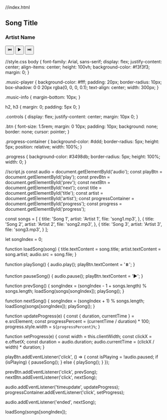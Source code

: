 //index.html
<!DOCTYPE html>
<html lang="en">
<head>
  <meta charset="UTF-8">
  <meta name="viewport" content="width=device-width, initial-scale=1.0">
  <title>Music Player</title>
  <link rel="stylesheet" href="style.css">
</head>
<body>
  <div class="music-player">
    <div class="music-info">
      <h2 id="title">Song Title</h2>
      <h3 id="artist">Artist Name</h3>
    </div>
    <audio id="audio" src="song1.mp3"></audio>
    <div class="controls">
      <button id="prev" class="btn">⏮️</button>
      <button id="play" class="btn">▶️</button>
      <button id="next" class="btn">⏭️</button>
    </div>
    <div class="progress-container">
      <div class="progress" id="progress"></div>
    </div>
  </div>
  <script src="script.js"></script>
</body>
</html>

//style.css
body {
    font-family: Arial, sans-serif;
    display: flex;
    justify-content: center;
    align-items: center;
    height: 100vh;
    background-color: #f3f3f3;
    margin: 0;
  }
  
  .music-player {
    background-color: #fff;
    padding: 20px;
    border-radius: 10px;
    box-shadow: 0 0 20px rgba(0, 0, 0, 0.1);
    text-align: center;
    width: 300px;
  }
  
  .music-info {
    margin-bottom: 10px;
  }
  
  h2, h3 {
    margin: 0;
    padding: 5px 0;
  }
  
  .controls {
    display: flex;
    justify-content: center;
    margin: 10px 0;
  }
  
  .btn {
    font-size: 1.5rem;
    margin: 0 10px;
    padding: 10px;
    background: none;
    border: none;
    cursor: pointer;
  }
  
  .progress-container {
    background-color: #ddd;
    border-radius: 5px;
    height: 5px;
    position: relative;
    width: 100%;
  }
  
  .progress {
    background-color: #3498db;
    border-radius: 5px;
    height: 100%;
    width: 0;
  }

  //script.js
  const audio = document.getElementById('audio');
const playBtn = document.getElementById('play');
const prevBtn = document.getElementById('prev');
const nextBtn = document.getElementById('next');
const title = document.getElementById('title');
const artist = document.getElementById('artist');
const progressContainer = document.getElementById('progress');
const progress = document.getElementById('progress');

const songs = [
  {
    title: 'Song 1',
    artist: 'Artist 1',
    file: 'song1.mp3',
  },
  {
    title: 'Song 2',
    artist: 'Artist 2',
    file: 'song2.mp3',
  },
  {
    title: 'Song 3',
    artist: 'Artist 3',
    file: 'song3.mp3',
  }
];

let songIndex = 0;

function loadSong(song) {
  title.textContent = song.title;
  artist.textContent = song.artist;
  audio.src = song.file;
}

function playSong() {
  audio.play();
  playBtn.textContent = '⏸️';
}

function pauseSong() {
  audio.pause();
  playBtn.textContent = '▶️';
}

function prevSong() {
  songIndex = (songIndex - 1 + songs.length) % songs.length;
  loadSong(songs[songIndex]);
  playSong();
}

function nextSong() {
  songIndex = (songIndex + 1) % songs.length;
  loadSong(songs[songIndex]);
  playSong();
}

function updateProgress(e) {
  const { duration, currentTime } = e.srcElement;
  const progressPercent = (currentTime / duration) * 100;
  progress.style.width = `${progressPercent}%`;
}

function setProgress(e) {
  const width = this.clientWidth;
  const clickX = e.offsetX;
  const duration = audio.duration;
  audio.currentTime = (clickX / width) * duration;
}

playBtn.addEventListener('click', () => {
  const isPlaying = !audio.paused;
  if (isPlaying) {
    pauseSong();
  } else {
    playSong();
  }
});

prevBtn.addEventListener('click', prevSong);
nextBtn.addEventListener('click', nextSong);

audio.addEventListener('timeupdate', updateProgress);
progressContainer.addEventListener('click', setProgress);

audio.addEventListener('ended', nextSong);

loadSong(songs[songIndex]);

